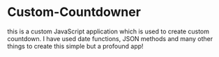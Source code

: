 # Custom-Countdowner
this is a custom JavaScript application which is used to create custom countdown. I have used date functions, JSON methods and many other things to create this simple but a profound app! 
